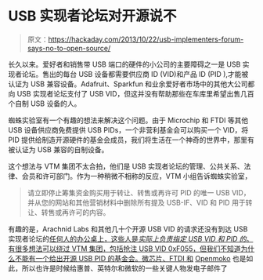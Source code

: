 # USB 实现者论坛对开源说不

> 原文：<https://hackaday.com/2013/10/22/usb-implementers-forum-says-no-to-open-source/>

长久以来。爱好者和销售带 USB 端口的硬件的小公司的主要障碍之一是 USB 实现者论坛。售出的每台 USB 设备都需要供应商 ID (VID)和产品 ID (PID ),才能被认证为 USB 兼容设备。Adafruit、Sparkfun 和业余爱好者市场中的其他大公司都向 USB 实现者论坛支付了 USB VID，但这并没有帮助那些在车库里希望出售几百个自制 USB 设备的人。

蜘蛛实验室有一个有趣的想法来解决这个问题。由于 Microchip 和 FTDI 等其他 USB 设备供应商免费提供 USB PIDs，一个非营利基金会可以购买一个 VID，将 PID 提供给制造开源硬件的基金会成员，我们将生活在一个神奇的世界中，那里有被认证为 USB 兼容的自制设备。

这个想法与 VTM 集团不太合拍，他们是 USB 实现者论坛的管理、公共关系、法律、会员和许可部门。作为一种稍微不相称的反应，VTM 小组告诉蜘蛛实验室，

> 请立即停止筹集资金购买用于转让、转售或再许可 PID 的唯一 USB VID，并从您的网站和其他营销材料中删除所有提及 USB-IF、VID 和 PID 用于转让、转售或再许可的内容。

有趣的是，Arachnid Labs 和其他几十个开源 USB VID 的请求还没有到达 USB 实现者论坛的[任何人的办公桌上，这些人是*实际上负责指定 USB VID 和 PID 的*。有很多想法可以绕过 VTM 集团，包括抢注 USB VID 0xF055，但我们不知道为什么不能有一个给出开源 USB PID 的基金会。微芯片、FTDI 和](http://www.usb.org/about) [Openmoko](http://wiki.openmoko.org/wiki/USB_Product_IDs#Conditions) 也是如此，所以也许是时候给惠普、英特尔和微软的一些关键人物发电子邮件了